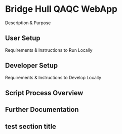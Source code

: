 # Bridge Hull QAQC WebApp
Description & Purpose

## User Setup
Requirements & Instructions to Run Locally

## Developer Setup
Requirements & Instructions to Develop Locally

## Script Process Overview


## Further Documentation

## test section title